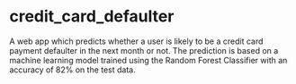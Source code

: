 # credit_card_defaulter
A web app which predicts whether a user is likely to be a credit card payment defaulter in the next month or not.
The prediction is based on a machine learning model trained using the Random Forest Classifier with an accuracy of 82% on the test data.
